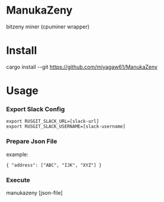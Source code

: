 # ManukaZeny

bitzeny miner (cpuminer wrapper)

# Install

cargo install --git https://github.com/miyagaw61/ManukaZeny

# Usage

### Export Slack Config

```
export RUSGIT_SLACK_URL=[slack-url]
export RUSGIT_SLACK_USERNAME=[slack-username]
```

### Prepare Json File


example:

```
{ "address": ["ABC", "IJK", "XYZ"] }
```

### Execute

manukazeny [json-file]
